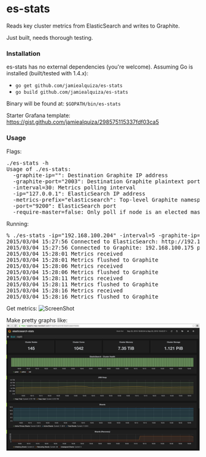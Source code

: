# es-stats

Reads key cluster metrics from ElasticSearch and writes to Graphite. 

Just built, needs thorough testing.

### Installation

es-stats has no external dependencies (you're welcome). Assuming Go is installed (built/tested with 1.4.x):

- `go get github.com/jamiealquiza/es-stats`
- `go build github.com/jamiealquiza/es-stats`

Binary will be found at: `$GOPATH/bin/es-stats`

Starter Grafana template: https://gist.github.com/jamiealquiza/298575115337fdf03ca5

### Usage

Flags:
<pre>
./es-stats -h
Usage of ./es-stats:
  -graphite-ip="": Destination Graphite IP address
  -graphite-port="2003": Destination Graphite plaintext port
  -interval=30: Metrics polling interval
  -ip="127.0.0.1": ElasticSearch IP address
  -metrics-prefix="elasticsearch": Top-level Graphite namespace prefix (defaults to hostname)
  -port="9200": ElasticSearch port
  -require-master=false: Only poll if node is an elected master
</pre>

Running:
<pre>
% ./es-stats -ip="192.168.100.204" -interval=5 -graphite-ip="192.168.100.175" -graphite-port="2013"
2015/03/04 15:27:56 Connected to ElasticSearch: http://192.168.100.204:9200
2015/03/04 15:27:56 Connected to Graphite: 192.168.100.175 port 2013
2015/03/04 15:28:01 Metrics received
2015/03/04 15:28:01 Metrics flushed to Graphite
2015/03/04 15:28:06 Metrics received
2015/03/04 15:28:06 Metrics flushed to Graphite
2015/03/04 15:28:11 Metrics received
2015/03/04 15:28:11 Metrics flushed to Graphite
2015/03/04 15:28:16 Metrics received
2015/03/04 15:28:16 Metrics flushed to Graphite
</pre>

Get metrics:
![ScreenShot](http://us-east.manta.joyent.com/jalquiza/public/github/es-clusterstats-graphite.png)

Make pretty graphs like:
![ScreenShot](https://raw.githubusercontent.com/jamiealquiza/catpics/master/es.jpg)
